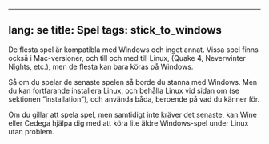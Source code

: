 

---
lang: se
title: Spel
tags: stick_to_windows
---

De flesta spel är kompatibla med Windows och inget annat. Vissa spel finns också i Mac-versioner, och till och med till Linux, (Quake 4, 
Neverwinter Nights, etc.), men de flesta kan bara köras på Windows.

Så om du spelar de senaste spelen så borde du stanna med Windows. Men du kan fortfarande installera Linux, och behålla Linux vid sidan om (se sektionen ”installation”), och använda båda, beroende på vad du känner för.

Om du gillar att spela spel, men samtidigt inte kräver det senaste, kan Wine eller Cedega hjälpa dig med att köra lite äldre Windows-spel under Linux utan problem.

